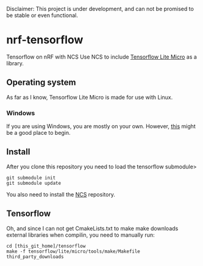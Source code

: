 Disclaimer: This project is under development, and can not be promised to be stable or even functional.


# nrf-tensorflow
Tensorflow on nRF with NCS
Use NCS to include [Tensorflow Lite Micro](https://github.com/tensorflow/tensorflow/tree/master/tensorflow/lite/micro) as a library.

## Operating system
As far as I know, Tensorflow Lite Micro is made for use with Linux. 

### Windows
If you are using Windows, you are mostly on your own. However, [this](https://www.wikihow.com/Install-Ubuntu-on-VirtualBox) might be a good place to begin.

## Install
After you clone this repository you need to load the tensorflow submodule>
```
git submodule init
git submodule update
```

You also need to install the [NCS](https://developer.nordicsemi.com/nRF_Connect_SDK/doc/latest/nrf/gs_installing.html) repository.


## Tensorflow
Oh, and since I can not get CmakeLists.txt to make make downloads external libraries when compilin, you need to manually run:
```
cd [this_git_home]/tensorflow
make -f tensorflow/lite/micro/tools/make/Makefile third_party_downloads
```
